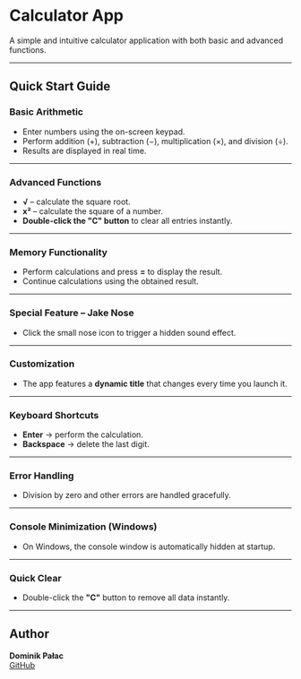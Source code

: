 # Calculator App  
A simple and intuitive calculator application with both basic and advanced functions.

---

## Quick Start Guide

### Basic Arithmetic
- Enter numbers using the on-screen keypad.
- Perform addition (+), subtraction (−), multiplication (×), and division (÷).
- Results are displayed in real time.

---

### Advanced Functions
- **√** – calculate the square root.
- **x²** – calculate the square of a number.
- **Double-click the "C" button** to clear all entries instantly.

---

### Memory Functionality
- Perform calculations and press **=** to display the result.
- Continue calculations using the obtained result.

---

### Special Feature – Jake Nose
- Click the small nose icon to trigger a hidden sound effect.

---

### Customization
- The app features a **dynamic title** that changes every time you launch it.

---

### Keyboard Shortcuts
- **Enter** → perform the calculation.
- **Backspace** → delete the last digit.

---

### Error Handling
- Division by zero and other errors are handled gracefully.

---

### Console Minimization (Windows)
- On Windows, the console window is automatically hidden at startup.

---

### Quick Clear
- Double-click the **"C"** button to remove all data instantly.

---

## Author
**Dominik Pałac**  
[GitHub](https://github.com/dominik2256)
